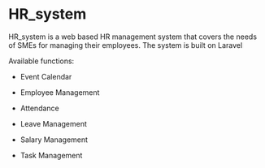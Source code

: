 # HR_system
HR_system is a web based HR management system that covers the needs of SMEs for managing their employees. The system is built on Laravel

Available functions:

- Event Calendar

- Employee Management

- Attendance

- Leave Management

- Salary Management

- Task Management
